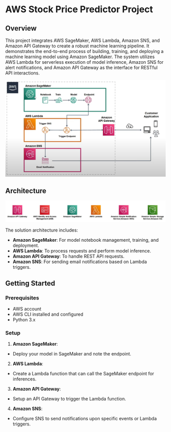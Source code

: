 # AWS Stock Price Predictor Project

## Overview

This project integrates AWS SageMaker, AWS Lambda, Amazon SNS, and Amazon API Gateway to create a robust machine learning pipeline. It demonstrates the end-to-end process of building, training, and deploying a machine learning model using Amazon SageMaker. The system utilizes AWS Lambda for serverless execution of model inference, Amazon SNS for alert notifications, and Amazon API Gateway as the interface for RESTful API interactions.

![flowchart](/.assets/flowchart.png)

## Architecture

![stacks](.assets/stacks.png)

The solution architecture includes:
- **Amazon SageMaker**: For model notebook management, training, and deployment.
- **AWS Lambda**: To process requests and perform model inference.
- **Amazon API Gateway**: To handle REST API requests.
- **Amazon SNS**: For sending email notifications based on Lambda triggers.

## Getting Started

### Prerequisites

- AWS account
- AWS CLI installed and configured
- Python 3.x


### Setup

1. **Amazon SageMaker**:
- Deploy your model in SageMaker and note the endpoint.

2. **AWS Lambda**:
- Create a Lambda function that can call the SageMaker endpoint for inferences.

3. **Amazon API Gateway**:
- Setup an API Gateway to trigger the Lambda function.

4. **Amazon SNS**:
- Configure SNS to send notifications upon specific events or Lambda triggers.

